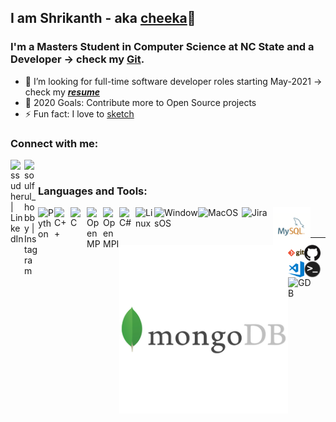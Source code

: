 ## I am Shrikanth - aka [cheeka](https://www.linkedin.com/in/ssudher/)👋
### I'm a Masters Student in Computer Science at NC State and a Developer -> check my [Git](https://github.com/ssudher?tab=repositories).
* 👯 I’m looking for full-time software developer roles starting May-2021 -> check my [***resume***](https://github.com/ssudher/Resume/blob/main/Shrikanth_Sudhersan_Resume.pdf)
* 🥅 2020 Goals: Contribute more to Open Source projects
* ⚡ Fun fact: I love to [sketch](https://www.instagram.com/soulful_hobby/)

### Connect with me:

[<img align="left" alt="ssudher | LinkedIn" width="22px" src="https://cdn.jsdelivr.net/npm/simple-icons@v3/icons/linkedin.svg" />][linkedin]
[<img align="left" alt="soulful_hobby | Instagram" width="22px" src="https://cdn.jsdelivr.net/npm/simple-icons@v3/icons/instagram.svg" />][instagram]

<br />

### Languages and Tools:
<img align="left" alt="Python" width="26px" src="https://upload.wikimedia.org/wikipedia/commons/c/c3/Python-logo-notext.svg" />
<img align="left" alt="C++" width="26px" src="https://upload.wikimedia.org/wikipedia/commons/1/18/ISO_C%2B%2B_Logo.svg" />
<img align="left" alt="C" width="26px" src="https://upload.wikimedia.org/wikipedia/commons/3/35/The_C_Programming_Language_logo.svg" />
<img align="left" alt="OpenMP" width="26px" src="https://upload.wikimedia.org/wikipedia/commons/e/eb/OpenMP_logo.png" />
<img align="left" alt="OpenMPI" width="26px" src="https://upload.wikimedia.org/wikipedia/commons/6/6f/Open_MPI_logo.png" />
<img align="left" alt="C#" width="26px" src="https://upload.wikimedia.org/wikipedia/commons/7/7a/C_Sharp_logo.svg" />
<img align="left" alt="Linux" width="30px" src="https://upload.wikimedia.org/wikipedia/commons/3/35/Tux.svg" />
<img align="left" alt="WindowsOS" width="70px" src="https://upload.wikimedia.org/wikipedia/commons/8/8d/Windows_darkblue_2012.svg" />
<img align="left" alt="MacOS" width="70px" src="https://upload.wikimedia.org/wikipedia/commons/2/21/MacOS_wordmark_%282017%29.svg" />
<img align="left" alt="Jira" width="50px" src="https://upload.wikimedia.org/wikipedia/commons/4/4a/Jira_Software%402x-blue.png" />
<img align="left" alt="MySQL" width="60px" src="https://raw.githubusercontent.com/github/explore/80688e429a7d4ef2fca1e82350fe8e3517d3494d/topics/mysql/mysql.png" />
<img align="left" alt="MongoDB" width="270px" src="https://raw.githubusercontent.com/github/explore/80688e429a7d4ef2fca1e82350fe8e3517d3494d/topics/mongodb/mongodb.png" />
<img align="left" alt="Git" width="26px" src="https://raw.githubusercontent.com/github/explore/80688e429a7d4ef2fca1e82350fe8e3517d3494d/topics/git/git.png" />
<img align="left" alt="GitHub" width="26px" src="https://raw.githubusercontent.com/github/explore/78df643247d429f6cc873026c0622819ad797942/topics/github/github.png" />
<img align="left" alt="Visual Studio Code" width="26px" src="https://raw.githubusercontent.com/github/explore/80688e429a7d4ef2fca1e82350fe8e3517d3494d/topics/visual-studio-code/visual-studio-code.png" />
<img align="left" alt="Terminal" width="26px" src="https://raw.githubusercontent.com/github/explore/80688e429a7d4ef2fca1e82350fe8e3517d3494d/topics/terminal/terminal.png" />
<img align="left" alt="GDB" width="40px" src="https://upload.wikimedia.org/wikipedia/commons/c/cc/Gdb_archer_fish.svg" />

<br />
<br />

---
[instagram]: https://www.instagram.com/soulful_hobby/
[linkedin]: https://www.linkedin.com/in/ssudher/
